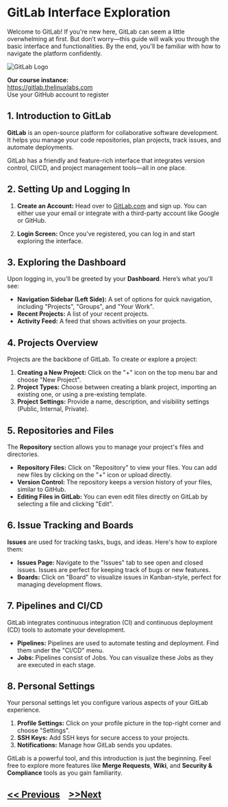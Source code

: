 # GitLab Interface Exploration

Welcome to GitLab! If you're new here, GitLab can seem a little overwhelming at first. But don’t worry—this guide will walk you through the basic interface and functionalities. By the end, you'll be familiar with how to navigate the platform confidently.

![GitLab Logo](https://about.gitlab.com/images/press/logo/png/gitlab-logo-gray-rgb.png)

**Our course instance:**  
https://gitlab.thelinuxlabs.com  
Use your GitHub account to register  

## 1. Introduction to GitLab

**GitLab** is an open-source platform for collaborative software development. It helps you manage your code repositories, plan projects, track issues, and automate deployments.

GitLab has a friendly and feature-rich interface that integrates version control, CI/CD, and project management tools—all in one place.

## 2. Setting Up and Logging In

1. **Create an Account:** Head over to [GitLab.com](https://gitlab.com/) and sign up. You can either use your email or integrate with a third-party account like Google or GitHub.

2. **Login Screen:** Once you’ve registered, you can log in and start exploring the interface. 

## 3. Exploring the Dashboard

Upon logging in, you'll be greeted by your **Dashboard**. Here’s what you'll see:

- **Navigation Sidebar (Left Side):** A set of options for quick navigation, including "Projects", "Groups", and "Your Work".
- **Recent Projects:** A list of your recent projects.
- **Activity Feed:** A feed that shows activities on your projects.

## 4. Projects Overview

Projects are the backbone of GitLab. To create or explore a project:

1. **Creating a New Project:** Click on the "+" icon on the top menu bar and choose "New Project".
2. **Project Types:** Choose between creating a blank project, importing an existing one, or using a pre-existing template.
3. **Project Settings:** Provide a name, description, and visibility settings (Public, Internal, Private).

## 5. Repositories and Files

The **Repository** section allows you to manage your project's files and directories.

- **Repository Files:** Click on "Repository" to view your files. You can add new files by clicking on the "+" icon or upload directly.
- **Version Control:** The repository keeps a version history of your files, similar to GitHub.
- **Editing Files in GitLab:** You can even edit files directly on GitLab by selecting a file and clicking "Edit".

## 6. Issue Tracking and Boards

**Issues** are used for tracking tasks, bugs, and ideas. Here's how to explore them:

- **Issues Page:** Navigate to the "Issues" tab to see open and closed issues. Issues are perfect for keeping track of bugs or new features.
- **Boards:** Click on "Board" to visualize issues in Kanban-style, perfect for managing development flows.

## 7. Pipelines and CI/CD

GitLab integrates continuous integration (CI) and continuous deployment (CD) tools to automate your development.

- **Pipelines:** Pipelines are used to automate testing and deployment. Find them under the "CI/CD" menu.
- **Jobs:** Pipelines consist of Jobs. You can visualize these Jobs as they are executed in each stage.

## 8. Personal Settings

Your personal settings let you configure various aspects of your GitLab experience.

1. **Profile Settings:** Click on your profile picture in the top-right corner and choose "Settings".
2. **SSH Keys:** Add SSH keys for secure access to your projects.
3. **Notifications:** Manage how GitLab sends you updates.

GitLab is a powerful tool, and this introduction is just the beginning. Feel free to explore more features like **Merge Requests**, **Wiki**, and **Security & Compliance** tools as you gain familiarity.
<br />

## [<< Previous](5-branching-and-merging.md) &nbsp;&nbsp; [>>Next](../day-2/1-intro.md)
